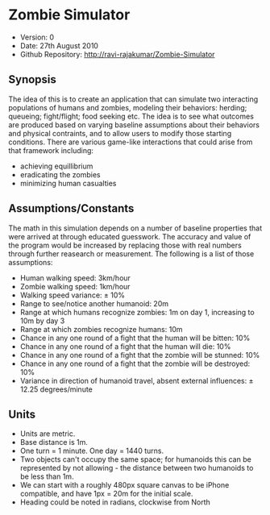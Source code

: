 # Zombie Simulator #

- Version: 0
- Date: 27th August 2010
- Github Repository: <http://ravi-rajakumar/Zombie-Simulator>


## Synopsis

The idea of this is to create an application that can simulate two interacting populations of humans and zombies, modeling their behaviors: herding; queueing; fight/flight; food seeking etc. The idea is to see what outcomes are produced based on varying baseline assumptions about their behaviors and physical contraints, and to allow users to modify those starting conditions. There are various game-like interactions that could arise from that framework including:

- achieving equillibrium
- eradicating the zombies
- minimizing human casualties


## Assumptions/Constants

The math in this simulation depends on a number of baseline properties that were arrived at through educated guesswork. The accuracy and value of the program would be increased by replacing those with real numbers through further reasearch or measurement. The following is a list of those assumptions:

- Human walking speed: 3km/hour
- Zombie walking speed: 1km/hour
- Walking speed variance: ± 10%
- Range to see/notice another humanoid: 20m
- Range at which humans recognize zombies: 1m on day 1, increasing to 10m by day 3
- Range at which zombies recognize humans: 10m
- Chance in any one round of a fight that the human will be bitten: 10%
- Chance in any one round of a fight that the human will die: 10%
- Chance in any one round of a fight that the zombie will be stunned: 10%
- Chance in any one round of a fight that the zombie will be destroyed: 10%
- Variance in direction of humanoid travel, absent external influences: ± 12.25 degrees/minute


## Units

- Units are metric.
- Base distance is 1m.
- One turn = 1 minute. One day = 1440 turns.
- Two objects can't occupy the same space; for humanoids this can be represented by not allowing - the distance between two humanoids to be less than 1m.
- We can start with a roughly 480px square canvas to be iPhone compatible, and have 1px = 20m for the initial scale.
- Heading could be noted in radians, clockwise from North

